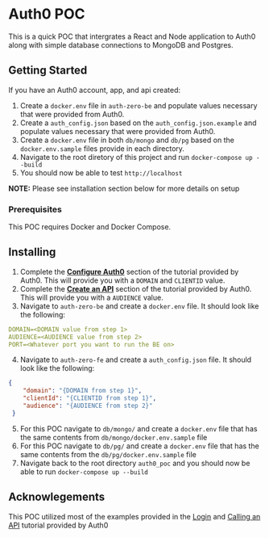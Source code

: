 # Auth0 POC
This is a quick POC that intergrates a React and Node application to Auth0 along with simple database connections to MongoDB and Postgres.

## Getting Started
If you have an Auth0 account, app, and api created:
1) Create a `docker.env` file in `auth-zero-be` and populate values necessary that were provided from Auth0.
1) Create a `auth_config.json` based on the `auth_config.json.example` and populate values necessary that were provided from Auth0.
1) Create a `docker.env` file in both `db/mongo` and `db/pg` based on the `docker.env.sample` files provide in each directory.
1) Navigate to the root diretory of this project and run `docker-compose up --build`
1) You should now be able to test `http://localhost`

__NOTE:__ Please see installation section below for more details on setup

### Prerequisites
This POC requires Docker and Docker Compose.

## Installing
1) Complete the [__Configure Auth0__](https://auth0.com/docs/quickstart/spa/react/01-login#configure-auth0) section of the tutorial provided by Auth0.  This will provide you with a `DOMAIN` and `CLIENTID` value.
2) Complete the [__Create an API__](https://auth0.com/docs/quickstart/spa/react/02-calling-an-api#create-an-api) section of the tutorial provided by Auth0.  This will provide you with a `AUDIENCE` value.
3) Navigate to `auth-zero-be` and create a `docker.env` file.  It should look like the following:
```yaml
DOMAIN=<DOMAIN value from step 1>
AUDIENCE=<AUDIENCE value from step 2>
PORT=<Whatever port you want to run the BE on>
```
4) Navigate to `auth-zero-fe` and create a `auth_config.json` file.  It should look like the following:
```json
{
    "domain": "{DOMAIN from step 1}",
    "clientId": "{CLIENTID from step 1}",
    "audience": "{AUDIENCE from step 2}"
 }
```
5) For this POC navigate to `db/mongo/` and create a `docker.env` file that has the same contents from `db/mongo/docker.env.sample` file
6) For this POC navigate to `db/pg/` and create a `docker.env` file that has the same contents from the `db/pg/docker.env.sample` file
7) Navigate back to the root directory `auth0_poc` and you should now be able to run `docker-compose up --build`

## Acknowlegements
This POC utilized most of the examples provided in the [Login](https://auth0.com/docs/quickstart/spa/react/01-login) and [Calling an API](https://auth0.com/docs/quickstart/spa/react/02-calling-an-api) tutorial provided by Auth0